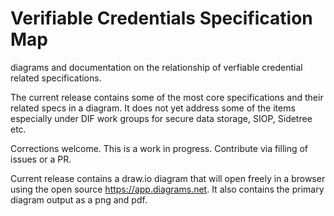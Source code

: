 # Verifiable Credentials Specification Map
diagrams and documentation on the relationship of verfiable credential related specifications.

The current release contains some of the most core specifications and their related specs in a diagram.
It does not yet address some of the items especially under DIF work groups for secure data storage, SIOP, Sidetree etc.

Corrections welcome. This is a work in progress. Contribute via filling of issues or a PR.

Current release contains a draw.io diagram that will open freely in a browser using the open source https://app.diagrams.net. It also contains the primary diagram output as a png and pdf.


